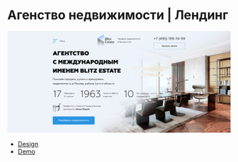 # Агенство недвижимости | Лендинг

![Агенство недвижимости](screenshot.png)

- [Design](https://www.figma.com/design/6p4nckyiHiHdka5JE89Ftc/Landing-page---%D0%90%D0%B3%D0%B5%D0%BD%D1%82%D1%81%D1%82%D0%B2%D0%BE-%D0%BD%D0%B5%D0%B4%D0%B2%D0%B8%D0%B6%D0%B8%D0%BC%D0%BE%D1%81%D1%82%D0%B8?node-id=0-16&t=gmpfYc13CjGMmzFS-1)
- [Demo](https://sportcarrent.netlify.app)